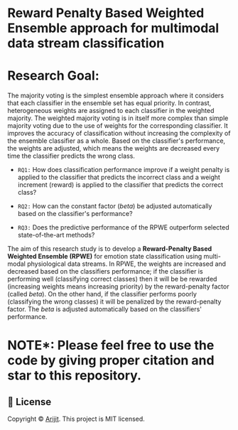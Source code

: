# Reward Penalty Based Weighted Ensemble approach for multimodal data stream classification

# Research Goal:

The majority voting is the simplest ensemble approach where it considers that each classifier in the ensemble set has equal priority. In contrast, heterogeneous weights are assigned to each classifier in the weighted majority. The weighted majority voting is in itself more complex than simple majority voting due to the use of weights for the corresponding classifier. It improves the accuracy of classification without increasing the complexity of the ensemble classifier as a whole. Based on the classifier's performance, the weights are adjusted, which means the weights are decreased every time the classifier predicts the wrong class. 

- `RQ1:` How does classification performance improve if a weight penalty is applied to the classifier that predicts the incorrect class and a weight increment (reward) is applied to the classifier that predicts the correct class?

- `RQ2:` How can the constant factor (_beta_) be adjusted automatically based on the classifier's performance?

- `RQ3:` Does the predictive performance of the RPWE outperform selected state-of-the-art methods?

The aim of this research study is to develop a **Reward-Penalty Based Weighted Ensemble (RPWE)** for emotion state classification using multi-modal physiological data streams. In RPWE, the weights are increased and decreased based on the classifiers performance; if the classifier is performing well (classifying correct classes) then it will be be rewarded (increasing weights means increasing priority) by the reward-penalty factor (called _beta_). On the other hand, if the classifier performs poorly (classifying the wrong classes) it will be penalized  by the reward-penalty factor. The _beta_ is adjusted automatically based on the classifiers' performance.

# NOTE*: Please feel free to use the code by giving proper citation and star to this repository.

## 📝 License
Copyright © [Arijit](https://github.com/officialarijit).
This project is MIT licensed.
